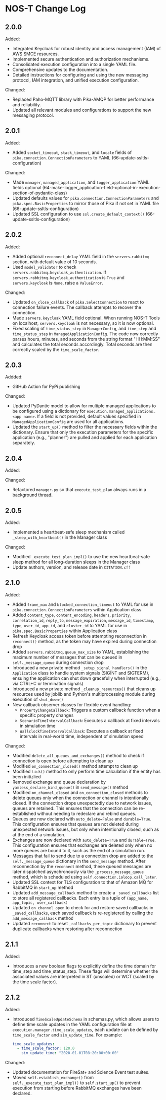 # NOS-T Change Log

## 2.0.0
Added:
- Integrated Keycloak for robust identity and access management (IAM) of AWS SMCE resources.
- Implemented secure authentication and authorization mechanisms.
- Consolidated execution configuration into a single YAML file.
- Comprehensive updates to the documentation.
- Detailed instructions for configuring and using the new messaging protocol, IAM integration, and unified execution configuration.

Changed:
- Replaced Paho-MQTT library with Pika-AMQP for better performance and reliability.
- Updated all relevant modules and configurations to support the new messaging protocol.

## 2.0.1
Added:
- Added `socket_timeout`, `stack_timeout`, and `locale` fields of `pika.connection.ConnectionParameters` to YAML (66-update-ssltls-configuration)

Changed:
- Made `manager`, `managed_application`, and `logger_application` YAML fields optional (64-make-logger_application-field-optional-in-execution-section-of-pydantic-class)
- Updated defaults values for `pika.connection.ConnectionParameters` and `pika.spec.BasicProperties` to mirror those of Pika if not set in YAML file (66-update-ssltls-configuration)
- Updated SSL configuration to use `ssl.create_default_context()` (66-update-ssltls-configuration)

## 2.0.2
Added:
- Added optional `reconnect_delay` YAML field in the `servers`.`rabbitmq` section, with default value of 10 seconds.
- Used `model_validator` to check `servers.rabbitmq.keycloak_authentication`. If `servers.rabbitmq.keycloak_authentication` is `True` and `servers.keycloak` is `None`, raise a `ValueError`.

Changed:
- Updated `on_close_callback` of `pika.SelectConnection` to react to connection failure events. The callback attempts to recover the connection.
- Made `servers.keycloak` YAML field optional. When running NOS-T Tools on localhost, `servers.keycloak` is not necessary, so it is now optional.
- Fixed scaling of `time_status_step` in `ManagerConfig`, and `time_step` and `time_status_step` in `ManagedApplicationConfig`. The code now correctly parses hours, minutes, and seconds from the string format "HH:MM:SS" and calculates the total seconds accordingly. Total seconds are then correctly scaled by the `time_scale_factor`.

## 2.0.3
Addded: 
- GitHub Action for PyPi publishing

Changed:
- Updated PyDantic model to allow for multiple managed applications to be configured using a dictionary for `execution.managed_applications.<app name>`. If a field is not provided, default values specified in `ManagedApplicationConfig` are used for all applications.
- Updated the `start_up()` method to filter the necessary fields within the dictionary. Ensure that only the execution parameters for the specific application (e.g., "planner") are pulled and applied for each application separately.

## 2.0.4
Added:

Changed:
- Refactored `manager.py` so that `execute_test_plan` always runs in a background thread.

## 2.0.5
Added:
- Implemented a heartbeat-safe sleep mechanism called `_sleep_with_heartbeat()` in the Manager class

Changed:
- Modified `_execute_test_plan_impl()` to use the new heartbeat-safe sleep method for all long-duration sleeps in the Manager class
- Update authors, version, and release date in `CITATION.cff`

## 2.1.0
Added:
- Added `frame_max` and `blocked_connection_timeout` to YAML for use in `pika.connection.ConnectionParameters` within Application class
- Added `content_type`, `content_encoding`, `headers`, `priority`, `correlation_id`, `reply_to`, `message_expiration`, `message_id`, `timestamp`, `type`, `user_id`, `app_id`, and `cluster_id` to YAML for use in `pika.spec.BasicProperties` within Application class
- Refresh Keycloak access token before attempting reconnection in `reconnect()` method, as the token may have expired during connection drop
- Added `servers.rabbitmq.queue_max_size` to YAML, establishing the maximum number of messages that can be queued in `self._message_queue` during connection drop
- Introduced a new private method `_setup_signal_handlers()` in the `Application` class to handle system signals (SIGINT and SIGTERM), ensuing the application can shut down gracefully when interrupted (e.g., via CTRL+C or termination signals)
- Introduced a new private method `_cleanup_resources()` that cleans up resources used by joblib and Python's multiprocessing module during execution of `shut_down()`
- New callback observer classes for flexible event handling:
  - `PropertyChangeCallback`: Triggers a custom callback function when a specific property changes
  - `ScenarioTimeIntervalCallback`: Executes a callback at fixed intervals in simulation time
  - `WallclockTimeIntervalCallback`: Executes a callback at fixed intervals in real-world time, independent of simulation speed

Changed:
- Modified `delete_all_queues_and_exchanges()` method to check if connection is open before attempting to clean up
- Modified `on_connection_closed()` method attempt to clean up
- Modified `tick()` method to only perform time calculation if the entity has been initizlied
- Removed exchange and queue declaration by `yamless_declare_bind_queue()` in `send_message()` method
- Modified `on_channel_closed` and `on_connection_closed` methods to delete queues only when the connection or channel is intentionally closed. If the connection drops unexpectedly due to network issues, queues are retained. This ensures that the connection can be re-established without needing to redeclare and rebind queues.
- Queues are now declared with `auto_delete=False` and `durable=True`. This configuration ensures that queues are not deleted during unexpected network issues, but only when intentionally closed, such as at the end of a simulation.
- Exchanges are now declared with `auto_delete=True` and `durable=True`. This configuration ensures that exchanges are deleted only when no more queues are bound to it, such as the end of a simulation run.
- Messages that fail to send due to a connection drop are added to the `self._message_queue` dictionary in the `send_message` method. After reconnection by the `reconnect` method, these queued messages are later dispatched asynchronously via the `_process_message_queue` method, which is scheduled using `self.connection.ioloop.call_later`.
- Updated SSL context for TLS configuration to that of Amazon MQ for RabbitMQ in `start_up` method
- Updated `add_message_callback` method to create a `_saved_callbacks` list to store all registered callbacks. Each entry is a tuple of `(app_name, app_topic, user_callback)` 
- Updated `on_channel_open`  to check for and restore saved callbacks in `_saved_callbacks`, each saved callback is re-registered by calling the `add_message_callback` method
- Updated `reconnect` to reset `_callbacks_per_topic` dictionary to prevent duplicate callbacks when restoring after reconnection 

## 2.1.1 
Added:
- Introduces a new boolean flags to explicitly define the time domain for time_step and time_status_step. These flags will determine whether the associated values are interpreted in ST (unscaled) or WCT (scaled by the time scale factor).

## 2.1.2
Added:
- Introduced `TimeScaleUpdateSchema` in schemas.py, which allows users to define time scale updates in the YAML configuration file at `execution.manager.time_scale_updates`, each update can be defined by `time_scale_factor` and `sim_update_time`. For example:
  ```yaml
  time_scale_updates:
    - time_scale_factor: 120.0
      sim_update_time: "2020-01-01T08:20:00+00:00"
  ```

Changed:
- Updated documentation for FireSat+ and Science Event test suites.
- Moved `self.establish_exchange()` from `self._execute_test_plan_impl()` to `self.start_up()` to prevent execution from starting before RabbitMQ exchanges have been declared.
